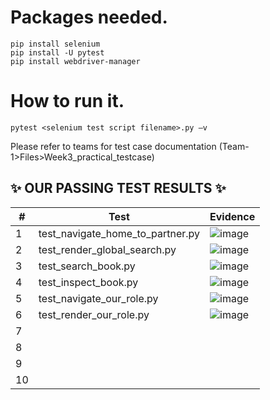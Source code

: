 # Packages needed.

```
pip install selenium
pip install -U pytest
pip install webdriver-manager
```

# How to run it.

```
pytest <selenium test script filename>.py –v
```

Please refer to teams for test case documentation (Team-1>Files>Week3_practical_testcase)



## ✨ OUR PASSING TEST RESULTS ✨

| #  | Test  | Evidence |
| ---| ------------- | ------------- |
| 1  | test_navigate_home_to_partner.py   | ![image](https://user-images.githubusercontent.com/72959939/200054401-812424d8-3004-4d16-999b-1b9ab02e946d.png) |
| 2  | test_render_global_search.py  | ![image](https://user-images.githubusercontent.com/72959939/200055051-1e271ec0-0e52-4b26-8563-eacb5b9fc485.png) |
| 3 | test_search_book.py  | ![image](https://user-images.githubusercontent.com/74231870/200109176-0b635d38-d57e-4f52-aee3-de9fe3a33529.png)  |
| 4 | test_inspect_book.py  | ![image](https://user-images.githubusercontent.com/74231870/200109252-e3c3244b-1d39-4c98-b123-952c5da5e54b.png)  |
| 5 | test_navigate_our_role.py | ![image](https://user-images.githubusercontent.com/73124349/200123522-4769b527-4a45-40df-adb1-553c1980478a.png)
| 6 | test_render_our_role.py | ![image](https://user-images.githubusercontent.com/73124349/200123550-8c68cc6c-176b-45eb-b22f-dd197056da44.png)
| 7 | |
| 8 | |
| 9 | |
| 10 | |




